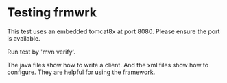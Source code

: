Testing frmwrk
==============

This test uses an embedded tomcat8x at port 8080. Please ensure the
port is available.

Run test by 'mvn verify'.

The java files show how to write a client. And the xml files show how
to configure. They are helpful for using the framework.
